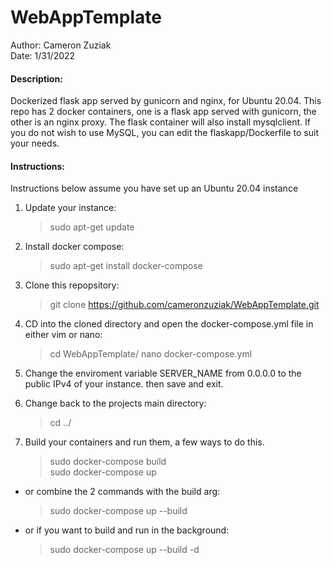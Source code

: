 ﻿# WebAppTemplate

Author: Cameron Zuziak  
Date: 1/31/2022  

<h4>Description:</h4>
Dockerized flask app served by gunicorn and nginx, for Ubuntu 20.04.
This repo has 2 docker containers, one is a flask app served with gunicorn, 
the other is an nginx proxy. 
The flask container will also install mysqlclient. 
If you do not wish to use MySQL, you can edit the flaskapp/Dockerfile to suit your needs.


<h4>Instructions:</h4>
Instructions below assume you have set up an Ubuntu 20.04 instance   

1. Update your instance:  
    >sudo apt-get update

2. Install docker compose:  
    >sudo apt-get install docker-compose

3. Clone this repopsitory:  
    >git clone https://github.com/cameronzuziak/WebAppTemplate.git

4. CD into the cloned directory and open the docker-compose.yml file in either vim or nano:  
    >cd WebAppTemplate/
    >nano docker-compose.yml

5. Change the enviroment variable SERVER_NAME from 0.0.0.0 to the public IPv4 of your instance. then save and exit.

6. Change back to the projects main directory:  
    >cd ../

7. Build your containers and run them, a few ways to do this.
    >sudo docker-compose build  
    >sudo docker-compose up  

  - or combine the 2 commands with the build arg:  
    >sudo docker-compose up --build

  - or if you want to build and run in the background:  
    >sudo docker-compose up --build -d
    
